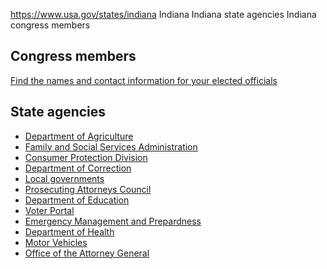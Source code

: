 

https://www.usa.gov/states/indiana
Indiana
Indiana state agencies
Indiana congress members

Congress members
----------------

[Find the names and contact information for your elected officials](https://www.usa.gov/elected-officials)

State agencies
--------------

* [Department of Agriculture](https://www.in.gov/isda/)
* [Family and Social Services Administration](https://www.in.gov/fssa/)
* [Consumer Protection Division](https://www.in.gov/attorneygeneral/consumer-protection-division/)
* [Department of Correction](https://www.in.gov/idoc/)
* [Local governments](https://www.in.gov/counties/)
* [Prosecuting Attorneys Council](https://www.in.gov/ipac/)
* [Department of Education](https://www.in.gov/doe/)
* [Voter Portal](https://indianavoters.in.gov/)
* [Emergency Management and Prepardness](https://www.in.gov/dhs/emergency-management-and-preparedness/)
* [Department of Health](https://www.in.gov/health/)
* [Motor Vehicles](https://www.in.gov/bmv/)
* [Office of the Attorney General](https://www.in.gov/attorneygeneral/)
